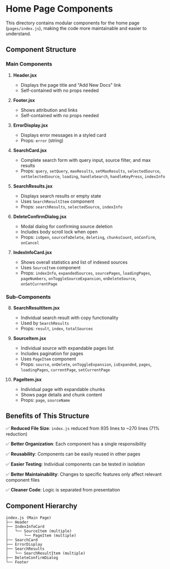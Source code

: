 # Home Page Components

This directory contains modular components for the home page (`pages/index.js`), making the code more maintainable and easier to understand.

## Component Structure

### Main Components

1. **Header.jsx**
   - Displays the page title and "Add New Docs" link
   - Self-contained with no props needed

2. **Footer.jsx**
   - Shows attribution and links
   - Self-contained with no props needed

3. **ErrorDisplay.jsx**
   - Displays error messages in a styled card
   - Props: `error` (string)

4. **SearchCard.jsx**
   - Complete search form with query input, source filter, and max results
   - Props: `query`, `setQuery`, `maxResults`, `setMaxResults`, `selectedSource`, `setSelectedSource`, `loading`, `handleSearch`, `handleKeyPress`, `indexInfo`

5. **SearchResults.jsx**
   - Displays search results or empty state
   - Uses `SearchResultItem` component
   - Props: `searchResults`, `selectedSource`, `indexInfo`

6. **DeleteConfirmDialog.jsx**
   - Modal dialog for confirming source deletion
   - Includes body scroll lock when open
   - Props: `isOpen`, `sourceToDelete`, `deleting`, `chunksCount`, `onConfirm`, `onCancel`

7. **IndexInfoCard.jsx**
   - Shows overall statistics and list of indexed sources
   - Uses `SourceItem` component
   - Props: `indexInfo`, `expandedSources`, `sourcePages`, `loadingPages`, `pageNumbers`, `onToggleSourceExpansion`, `onDeleteSource`, `onSetCurrentPage`

### Sub-Components

8. **SearchResultItem.jsx**
   - Individual search result with copy functionality
   - Used by `SearchResults`
   - Props: `result`, `index`, `totalSources`

9. **SourceItem.jsx**
   - Individual source with expandable pages list
   - Includes pagination for pages
   - Uses `PageItem` component
   - Props: `source`, `onDelete`, `onToggleExpansion`, `isExpanded`, `pages`, `loadingPages`, `currentPage`, `setCurrentPage`

10. **PageItem.jsx**
    - Individual page with expandable chunks
    - Shows page details and chunk content
    - Props: `page`, `sourceName`

## Benefits of This Structure

✅ **Reduced File Size**: `index.js` reduced from 935 lines to ~270 lines (71% reduction)

✅ **Better Organization**: Each component has a single responsibility

✅ **Reusability**: Components can be easily reused in other pages

✅ **Easier Testing**: Individual components can be tested in isolation

✅ **Better Maintainability**: Changes to specific features only affect relevant component files

✅ **Cleaner Code**: Logic is separated from presentation

## Component Hierarchy

```
index.js (Main Page)
├── Header
├── IndexInfoCard
│   └── SourceItem (multiple)
│       └── PageItem (multiple)
├── SearchCard
├── ErrorDisplay
├── SearchResults
│   └── SearchResultItem (multiple)
├── DeleteConfirmDialog
└── Footer
```

